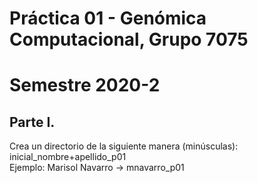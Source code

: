 # Práctica 01 - Genómica Computacional, Grupo 7075
# Semestre 2020-2

## Parte I.
Crea un directorio de la siguiente manera (minúsculas): inicial_nombre+apellido_p01\
Ejemplo: Marisol Navarro -> mnavarro_p01
